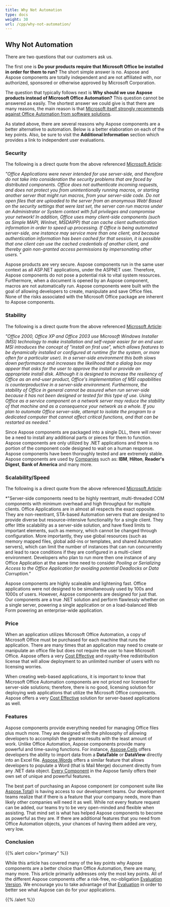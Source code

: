 ```yaml
---
title: Why Not Automation
type: docs
weight: 30
url: /cpp/why-not-automation/
---
```


## **Why Not Automation**
There are two questions that our customers ask us.

The first one is **Do your products require that Microsoft Office be installed in order for them to run?** 
The short simple answer is no. Aspose and Aspose components are totally independent and are not affiliated with, nor authorized, sponsored or otherwise approved by Microsoft Corporation. 

The question that typically follows next is **Why should we use Aspose products instead of Microsoft Office Automation?** 
This question cannot be answered as easily. The shortest answer we could give is that there are many reasons, the main reason is that [Microsoft itself strongly recommends against Office Automation from software solutions](https://support.microsoft.com/en-us/help/257757/considerations-for-server-side-automation-of-office).

As stated above, there are several reasons why Aspose components are a better alternative to automation. Below is a better elaboration on each of the key points. Also, be sure to visit the **Additional Information** section which provides a link to independent user evaluations.
### **Security**
The following is a direct quote from the above referenced [Microsoft Article](https://support.microsoft.com/en-us/help/257757/considerations-for-server-side-automation-of-office): 

*"Office Applications were never intended for use server-side, and therefore do not take into consideration the security problems that are faced by distributed components. Office does not authenticate incoming requests, and does not protect you from unintentionally running macros, or starting another server that might run macros, from your server-side code. Do not open files that are uploaded to the server from an anonymous Web! Based on the security settings that were last set, the server can run macros under an Administrator or System context with full privileges and compromise your network! In addition, Office uses many client-side components (such as Simple MAPI, WinInet, MSDAIPP) that can cache client authentication information in order to speed up processing. If Office is being automated server-side, one instance may service more than one client, and because authentication information has been cached for that session, it is possible that one client can use the cached credentials of another client, and thereby gain non-granted access permissions by impersonating other users. "*

Aspose products are very secure. Aspose components run in the same user context as all ASP.NET applications, under the ASPNET user. Therefore, Aspose components do not pose a potential risk to vital system resources. Furthermore, when a document is opened by an Aspose component, macros are not automatically run. Aspose components were built with the goal of allowing developers to create, manipulate and save Office files. None of the risks associated with the Microsoft Office package are inherent to Aspose components.
### **Stability**
The following is a direct quote from the above referenced [Microsoft Article](https://support.microsoft.com/en-us/help/257757/considerations-for-server-side-automation-of-office):

*"Office 2000, Office XP and Office 2003 use Microsoft Windows Installer (MSI) technology to make installation and self-repair easier for an end user. MSI introduces the concept of "install on first use", which allows features to be dynamically installed or configured at runtime (for the system, or more often for a particular user). In a server-side environment this both slows down performance and increases the likelihood that a dialog box may appear that asks for the user to approve the install or provide an appropriate install disk. Although it is designed to increase the resiliency of Office as an end-user product, Office's implementation of MSI capabilities is counterproductive in a server-side environment. Furthermore, the stability of Office in general cannot be assured when run server-side because it has not been designed or tested for this type of use. Using Office as a service component on a network server may reduce the stability of that machine and as a consequence your network as a whole. If you plan to automate Office server-side, attempt to isolate the program to a dedicated computer that cannot affect critical functions, and that can be restarted as needed."*

Since Aspose components are packaged into a single DLL, there will never be a need to install any additional parts or pieces for them to function. Aspose components are only utilized by .NET applications and there is no portion of the component code designed to wait on a human response. Aspose components have been thoroughly tested and are extremely stable. Aspose components are used by [Companies](http://www.aspose.com/Corporate/Aspose/Customerlist.html) such as: **IBM**, **Hilton**, **Reader's Digest**, **Bank of America** and many more.
### **Scalability/Speed**
The following is a direct quote from the above referenced [Microsoft Article](https://support.microsoft.com/en-us/help/257757/considerations-for-server-side-automation-of-office):

*"Server-side components need to be highly reentrant, multi-threaded COM components with minimum overhead and high throughput for multiple clients. Office Applications are in almost all respects the exact opposite. They are non-reentrant, STA-based Automation servers that are designed to provide diverse but resource-intensive functionality for a single client. They offer little scalability as a server-side solution, and have fixed limits to important elements, such as memory, which cannot be changed through configuration. More importantly, they use global resources (such as memory mapped files, global add-ins or templates, and shared Automation servers), which can limit the number of instances that can run concurrently and lead to race conditions if they are configured in a multi-client environment. Developers who plan to run more then one instance of any Office Application at the same time need to consider *Pooling or Serializing Access to the Office Application for avoiding potential Deadlocks or Data Corruption."*

Aspose components are highly scaleable and lightening fast. Office applications were not designed to be simultaneously used by 100s and 1000s of users. However, Aspose components are designed for just that. Our components are a true .NET solution and perform flawlessly whether on a single server, powering a single application or on a load-balanced Web Form powering an enterprise-wide application.
### **Price**
When an application utilizes Microsoft Office Automation, a copy of Microsoft Office must be purchased for each machine that runs the application. There are many times that an application may need to create or manipulate an office file but does not require the user to have Microsoft Office. Aspose offers a very [Cost Effective](http://www.aspose.com/Purchase/Category.aspx?id=1) and royalty-free redistribution license that will allow deployment to an unlimited number of users with no licensing worries.

When creating web-based applications, it is important to know that Microsoft Office Automation components are not priced nor licensed for server-side solutions; therefore, there is no good, licensing solution for deploying web applications that utilize the Microsoft Office components. Aspose offers a very [Cost Effective](http://www.aspose.com/Purchase/Category.aspx?id=1) solution for server-based applications as well.
### **Features**
Aspose components provide everything needed for managing Office files plus much more. They are designed with the philosophy of allowing developers to accomplish the greatest results with the least amount of work. Unlike Office Automation, Aspose components provide many powerful and time-saving functions. For instance, [Aspose.Cells](http://www.aspose.com/categories/.net-components/aspose.cells-for-.net/default.aspx) offers developers the ability to import data from a **DataTable** or **DataView** directly into an Excel file. [Aspose.Words](http://www.aspose.com/categories/.net-components/aspose.words-for-.net/default.aspx) offers a similar feature that allows developers to populate a Word (that is Mail Merge) document directly from any .NET data object. [Every Component](http://www.aspose.com/categories/product-family-packs/aspose.total-product-family/default.aspx) in the Aspose family offers their own set of unique and powerful features.

The best part of purchasing an Aspose component (or component suite like [Aspose.Total](http://www.aspose.com/Purchase/Aspose.Total/Default.aspx)) is having access to our development teams. Our development teams realize that if there is a feature that your company needs, more than likely other companies will need it as well. While not every feature request can be added, our teams try to be very open-minded and flexible when assisting. That mind set is what has helped Aspose components to become as powerful as they are. If there are additional features that you need from Office Automation objects, your chances of having them added are very, very low.
### **Conclusion**
{{% alert color="primary" %}} 

While this article has covered many of the key points why Aspose components are a better choice than Office Automation, there are many, many more. This article primarily addresses only the most key points. All of the different Aspose components offer a risk-free, no-obligation [Evaluation Version](http://www.aspose.com/Downloads/). We encourage you to take advantage of that [Evaluation](http://www.aspose.com/Downloads/) in order to better see what Aspose can do for your applications.

{{% /alert %}}

